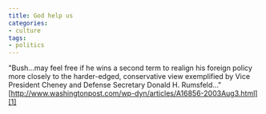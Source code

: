```yaml
---
title: God help us
categories:
- culture
tags:
- politics
---
```


"Bush...may feel free if he wins a second term to realign his foreign policy more closely to the harder-edged, conservative view exemplified by Vice President Cheney and Defense Secretary Donald H. Rumsfeld..."
[http://www.washingtonpost.com/wp-dyn/articles/A16856-2003Aug3.html][1]

   [1]: http://www.washingtonpost.com/wp-dyn/articles/A16856-2003Aug3.html

